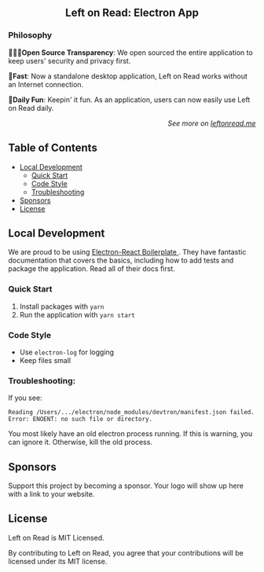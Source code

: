 <h2 align="center">Left on Read: Electron App</h2>

### Philosophy

**👩🏻‍💻Open Source Transparency**: We open sourced the entire application to keep users' security and privacy first.

**🚀Fast**: Now a standalone desktop application, Left on Read works without an Internet connection.

**🤪Daily Fun**: Keepin' it fun. As an application, users can now easily use Left on Read daily.

<p align="right"><em>See more on <a href="https://leftonread.me/">leftonread.me</a></em></p>

## Table of Contents

-   [Local Development](#local-development)
    -   [Quick Start](#quick-start)
    -   [Code Style](#code-style)
    -   [Troubleshooting](#troubleshooting)
-   [Sponsors](#sponsors)
-   [License](#license)

## Local Development

<!-- TODO: move all of this to a CONTRIBUTING.md -->

We are proud to be using [Electron-React Boilerplate
](https://electron-react-boilerplate.js.org/). They have fantastic documentation that covers the basics, including how to add tests and package the application. Read all of their docs first.

### Quick Start

1. Install packages with `yarn`
2. Run the application with `yarn start`

### Code Style

-   Use `electron-log` for logging
-   Keep files small

### Troubleshooting:

If you see:

```
Reading /Users/.../electron/node_modules/devtron/manifest.json failed.
Error: ENOENT: no such file or directory.
```

You most likely have an old electron process running. If this is warning, you can ignore it. Otherwise, kill the old process.

## Sponsors

Support this project by becoming a sponsor. Your logo will show up here with a link to your website.

## License

Left on Read is MIT Licensed.

By contributing to Left on Read, you agree that your contributions will be licensed under its MIT license.
